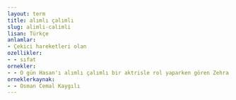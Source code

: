 ```yaml
---
layout: term
title: alımlı çalımlı
slug: alimli-calimli
lisan: Türkçe
anlamlar:
- Çekici hareketleri olan
ozellikler:
- - sıfat
ornekler:
- - O gün Hasan'ı alımlı çalımlı bir aktrisle rol yaparken gören Zehra çok kızdı.
orneklerkaynak:
- - Osman Cemal Kaygılı
---
```

